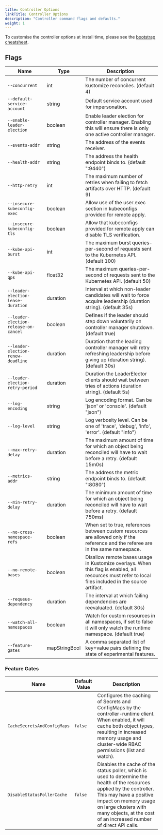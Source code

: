 ```yaml
---
title: Controller Options
linkTitle: Controller Options
description: "Controller command flags and defaults."
weight: 1
---
```


To customise the controller options at install time,
please see the [bootstrap cheatsheet](../../cheatsheets/bootstrap.md).

## Flags

| Name                                  | Type          | Description                                                                                                                                            |
|---------------------------------------|---------------|--------------------------------------------------------------------------------------------------------------------------------------------------------|
| `--concurrent`                        | int           | The number of concurrent kustomize reconciles. (default 4)                                                                                             |
| `--default-service-account`           | string        | Default service account used for impersonation.                                                                                                        |
| `--enable-leader-election`            | boolean       | Enable leader election for controller manager. Enabling this will ensure there is only one active controller manager.                                  |
| `--events-addr`                       | string        | The address of the events receiver.                                                                                                                    |
| `--health-addr`                       | string        | The address the health endpoint binds to. (default ":9440")                                                                                            |
| `--http-retry`                        | int           | The maximum number of retries when failing to fetch artifacts over HTTP. (default 9)                                                                   |
| `--insecure-kubeconfig-exec`          | boolean       | Allow use of the user.exec section in kubeconfigs provided for remote apply.                                                                           |
| `--insecure-kubeconfig-tls`           | boolean       | Allow that kubeconfigs provided for remote apply can disable TLS verification.                                                                         |
| `--kube-api-burst`                    | int           | The maximum burst queries-per-second of requests sent to the Kubernetes API. (default 100)                                                             |
| `--kube-api-qps`                      | float32       | The maximum queries-per-second of requests sent to the Kubernetes API. (default 50)                                                                    |
| `--leader-election-lease-duration`    | duration      | Interval at which non-leader candidates will wait to force acquire leadership (duration string). (default 35s)                                         |
| `--leader-election-release-on-cancel` | boolean       | Defines if the leader should step down voluntarily on controller manager shutdown. (default true)                                                      |
| `--leader-election-renew-deadline`    | duration      | Duration that the leading controller manager will retry refreshing leadership before giving up (duration string). (default 30s)                        |
| `--leader-election-retry-period`      | duration      | Duration the LeaderElector clients should wait between tries of actions (duration string). (default 5s)                                                |
| `--log-encoding`                      | string        | Log encoding format. Can be 'json' or 'console'. (default "json")                                                                                      |
| `--log-level`                         | string        | Log verbosity level. Can be one of 'trace', 'debug', 'info', 'error'. (default "info")                                                                 |
| `--max-retry-delay`                   | duration      | The maximum amount of time for which an object being reconciled will have to wait before a retry. (default 15m0s)                                      |
| `--metrics-addr`                      | string        | The address the metric endpoint binds to. (default ":8080")                                                                                            |
| `--min-retry-delay`                   | duration      | The minimum amount of time for which an object being reconciled will have to wait before a retry. (default 750ms)                                      |
| `--no-cross-namespace-refs`           | boolean       | When set to true, references between custom resources are allowed only if the reference and the referee are in the same namespace.                     |
| `--no-remote-bases`                   | boolean       | Disallow remote bases usage in Kustomize overlays. When this flag is enabled, all resources must refer to local files included in the source artifact. |
| `--requeue-dependency`                | duration      | The interval at which failing dependencies are reevaluated. (default 30s)                                                                              |
| `--watch-all-namespaces`              | boolean       | Watch for custom resources in all namespaces, if set to false it will only watch the runtime namespace. (default true)                                 |
| `--feature-gates`                     | mapStringBool | A comma separated list of key=value pairs defining the state of experimental features.                                                                 |


### Feature Gates

| Name                        | Default Value | Description                                                                                                                                                                                                                                                             |
|-----------------------------|---------------|-------------------------------------------------------------------------------------------------------------------------------------------------------------------------------------------------------------------------------------------------------------------------|
| `CacheSecretsAndConfigMaps` | `false`       | Configures the caching of Secrets and ConfigMaps by the controller-runtime client. When enabled, it will cache both object types, resulting in increased memory usage and cluster-wide RBAC permissions (list and watch).                                               |
| `DisableStatusPollerCache`  | `false`       | Disables the cache of the status poller, which is used to determine the health of the resources applied by the controller. This may have a positive impact on memory usage on large clusters with many objects, at the cost of an increased number of direct API calls. |
